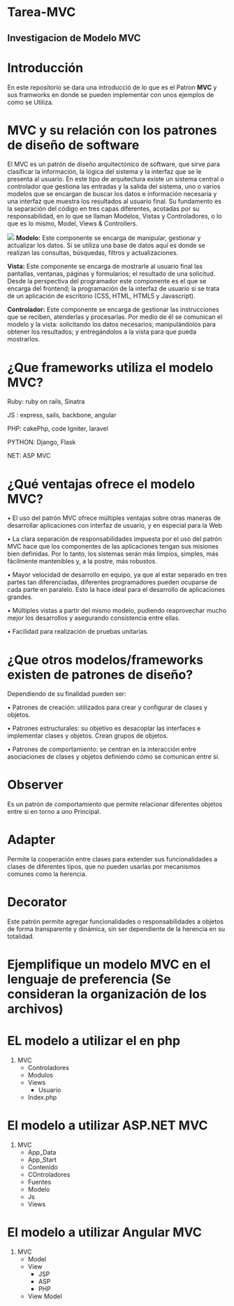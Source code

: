 # Tarea-MVC


## Investigacion de Modelo MVC

# Introducción
En este repositorio se dara una introducció de lo que es el Patron **MVC** y sus framworks en donde se pueden implementar con unos ejemplos de como se Utiliza.


# MVC y  su relación con los patrones de diseño de software
El MVC es un patrón de diseño arquitectónico de software, que sirve para clasificar la información, la lógica del sistema y la interfaz que se le presenta al usuario. En este tipo de arquitectura existe un sistema central o controlador que gestiona las entradas y la salida del sistema, uno o varios modelos que se encargan de buscar los datos e información necesaria y una interfaz que muestra los resultados al usuario final.
Su fundamento es la separación del código en tres capas diferentes, acotadas por su responsabilidad, en lo que se llaman Modelos, Vistas y Controladores, o lo que es lo mismo, Model, Views & Controllers.

![](http://codingornot.com/wp-content/uploads/2017/10/mvc-modelo-vista-controlador.png) 
 **Modelo:** 
Este componente se encarga de manipular, gestionar y actualizar los datos. Si se utiliza una base de datos aquí es donde se realizan las consultas, búsquedas, filtros y actualizaciones.

**Vista:** 
Este componente se encarga de mostrarle al usuario final las pantallas, ventanas, páginas y formularios; el resultado de una solicitud. Desde la perspectiva del programador este componente es el que se encarga del frontend; la programación de la interfaz de usuario si se trata de un aplicación de escritorio (CSS, HTML, HTML5 y Javascript).

**Controlador:** 
Este componente se encarga de gestionar las instrucciones que se reciben, atenderlas y procesarlas. Por medio de él se comunican el modelo y la vista: solicitando los datos necesarios; manipulándolos para obtener los resultados; y entregándolos a la vista para que pueda mostrarlos.

# ¿Que frameworks utiliza el modelo MVC? 

Ruby: ruby on rails, Sinatra

JS : express, sails, backbone, angular

PHP: cakePhp, code Igniter, laravel

PYTHON: Django, Flask

NET: ASP MVC

# ¿Qué ventajas ofrece el modelo MVC?

•	El uso del patrón MVC ofrece múltiples ventajas sobre otras maneras de desarrollar aplicaciones con interfaz de usuario, y en especial para la Web

•	La clara separación de responsabilidades impuesta por el uso del patrón MVC hace que los componentes de las aplicaciones tengan sus misiones bien definidas. Por lo tanto, los sistemas serán más limpios, simples, más fácilmente mantenibles y, a la postre, más robustos.

•	Mayor velocidad de desarrollo en equipo, ya que al estar separado en tres partes tan diferenciadas, diferentes programadores pueden ocuparse de cada parte en paralelo. Esto la hace ideal para el desarrollo de aplicaciones grandes.

•	Múltiples vistas a partir del mismo modelo, pudiendo reaprovechar mucho mejor los desarrollos y asegurando consistencia entre ellas.

•	Facilidad para realización de pruebas unitarias.


# ¿Que otros modelos/frameworks existen de patrones de diseño? 


Dependiendo de su finalidad pueden ser:

•	Patrones de creación: utilizados para crear y configurar de clases y objetos.

•	Patrones estructurales: su objetivo es desacoplar las interfaces e implementar clases y objetos. Crean grupos de objetos.

•	Patrones de comportamiento: se centran en la interacción entre asociaciones de clases y objetos definiendo cómo se comunican entre sí.
 

# Observer 

Es un patrón de comportamiento que permite relacionar diferentes objetos entre si en torno a uno Principal.

# Adapter

Permite la cooperación entre clases para extender sus funcionalidades a clases de diferentes tipos, que no pueden usarlas por mecanismos comunes como la herencia.

# Decorator

Este patrón permite agregar funcionalidades o responsabilidades a objetos de forma transparente y dinámica, sin ser dependiente de la herencia en su totalidad.



# Ejemplifique un modelo MVC en el lenguaje de preferencia (Se consideran la organización de los archivos)

# EL modelo a utilizar el en php 
1. MVC
   - Controladores
   - Modulos
   - Views
     - Usuario
   - Index.php
# El modelo a utilizar ASP.NET MVC
1. MVC
   - App_Data
   - App_Start
   - Contenido
   - COntroladores
   - Fuentes
   - Modelo
   - Js
   - Views
# El modelo a utilizar Angular MVC
1. MVC
   - Model
   - View
     - JSP
     - ASP
     - PHP
   - View Model

